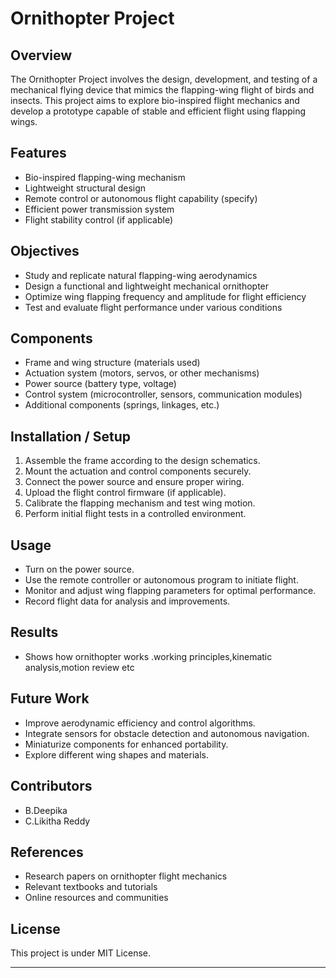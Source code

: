 # Ornithopter Project

## Overview

The Ornithopter Project involves the design, development, and testing of a mechanical flying device that mimics the flapping-wing flight of birds and insects. This project aims to explore bio-inspired flight mechanics and develop a prototype capable of stable and efficient flight using flapping wings.

## Features

* Bio-inspired flapping-wing mechanism
* Lightweight structural design
* Remote control or autonomous flight capability (specify)
* Efficient power transmission system
* Flight stability control (if applicable)

## Objectives

* Study and replicate natural flapping-wing aerodynamics
* Design a functional and lightweight mechanical ornithopter
* Optimize wing flapping frequency and amplitude for flight efficiency
* Test and evaluate flight performance under various conditions

## Components

* Frame and wing structure (materials used)
* Actuation system (motors, servos, or other mechanisms)
* Power source (battery type, voltage)
* Control system (microcontroller, sensors, communication modules)
* Additional components (springs, linkages, etc.)

## Installation / Setup

1. Assemble the frame according to the design schematics.
2. Mount the actuation and control components securely.
3. Connect the power source and ensure proper wiring.
4. Upload the flight control firmware (if applicable).
5. Calibrate the flapping mechanism and test wing motion.
6. Perform initial flight tests in a controlled environment.

## Usage

* Turn on the power source.
* Use the remote controller or autonomous program to initiate flight.
* Monitor and adjust wing flapping parameters for optimal performance.
* Record flight data for analysis and improvements.

## Results

* Shows how ornithopter works .working principles,kinematic analysis,motion review etc

## Future Work

* Improve aerodynamic efficiency and control algorithms.
* Integrate sensors for obstacle detection and autonomous navigation.
* Miniaturize components for enhanced portability.
* Explore different wing shapes and materials.

## Contributors

* B.Deepika
* C.Likitha Reddy

## References

* Research papers on ornithopter flight mechanics
* Relevant textbooks and tutorials
* Online resources and communities

## License

This project is under  MIT License.

---

